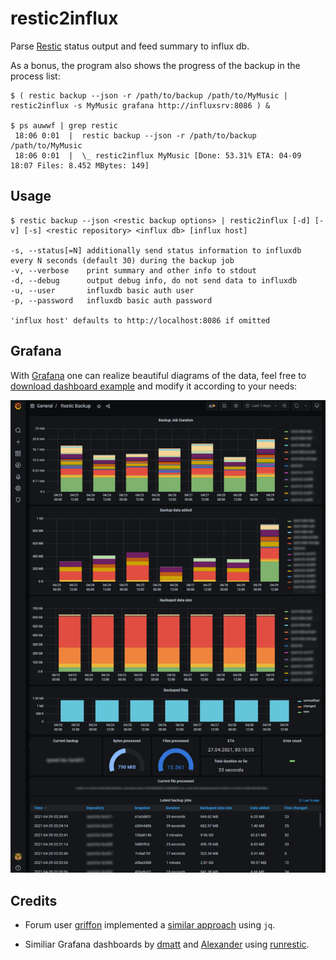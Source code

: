 # restic2influx

Parse [Restic](https://restic.net/) status output and feed summary to influx db.

As a bonus, the program also shows the progress of the backup in the process list:
```
$ ( restic backup --json -r /path/to/backup /path/to/MyMusic | restic2influx -s MyMusic grafana http://influxsrv:8086 ) &

$ ps auwwf | grep restic
 18:06 0:01  |  restic backup --json -r /path/to/backup /path/to/MyMusic
 18:06 0:01  |  \_ restic2influx MyMusic [Done: 53.31% ETA: 04-09 18:07 Files: 8.452 MBytes: 149]
```

## Usage

```
$ restic backup --json <restic backup options> | restic2influx [-d] [-v] [-s] <restic repository> <influx db> [influx host]

-s, --status[=N] additionally send status information to influxdb every N seconds (default 30) during the backup job
-v, --verbose    print summary and other info to stdout
-d, --debug      output debug info, do not send data to influxdb
-u, --user       influxdb basic auth user
-p, --password   influxdb basic auth password

'influx host' defaults to http://localhost:8086 if omitted
```

## Grafana

With [Grafana](https://grafana.com/) one can realize beautiful diagrams of the
data, feel free to [download dashboard example](restic2influx-grafana.json)
and modify it according to your needs:

![Picture of an example Grafana dashboard](restic2influx-grafana.png "Grafana example dashboard")

## Credits

- Forum user [griffon](https://forum.restic.net/u/griffon/) implemented a
[similar approach](https://forum.restic.net/t/restic-grafana-dashboard/1662/8) using `jq`.

- Similiar Grafana dashboards by [dmatt](https://grafana.com/grafana/dashboards/11064) and
[Alexander](https://grafana.com/grafana/dashboards/4198) using
[runrestic](https://pypi.org/project/runrestic/).

